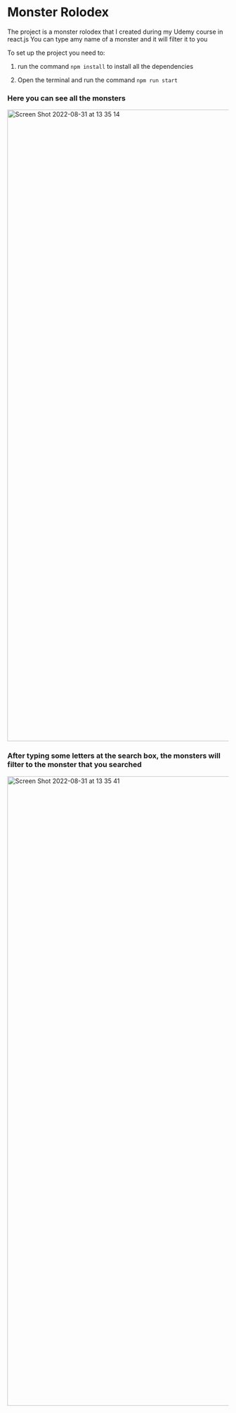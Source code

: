 # Monster Rolodex

The project is a monster rolodex that I created during my Udemy course in react.js
You can type amy name of a monster and it will filter it to you 

To set up the project you need to:

1. run the command `npm install` to install all the dependencies 

2. Open the terminal and run the command `npm run start`


### Here you can see all the monsters
<img width="1439" alt="Screen Shot 2022-08-31 at 13 35 14" src="https://user-images.githubusercontent.com/74708029/187659714-f652857b-94e3-46e7-9d83-bf82e291f369.png">


### After typing some letters at the search box, the monsters will filter to the monster that you searched 
<img width="1434" alt="Screen Shot 2022-08-31 at 13 35 41" src="https://user-images.githubusercontent.com/74708029/187660267-0b7ce0ed-843e-465a-8684-47ae7f68d44d.png">
